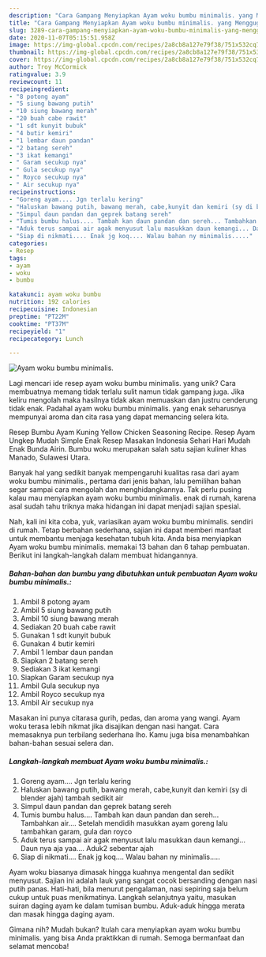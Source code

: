 ```yaml
---
description: "Cara Gampang Menyiapkan Ayam woku bumbu minimalis. yang Menggugah Selera"
title: "Cara Gampang Menyiapkan Ayam woku bumbu minimalis. yang Menggugah Selera"
slug: 3289-cara-gampang-menyiapkan-ayam-woku-bumbu-minimalis-yang-menggugah-selera
date: 2020-11-07T05:15:51.958Z
image: https://img-global.cpcdn.com/recipes/2a8cb8a127e79f38/751x532cq70/ayam-woku-bumbu-minimalis-foto-resep-utama.jpg
thumbnail: https://img-global.cpcdn.com/recipes/2a8cb8a127e79f38/751x532cq70/ayam-woku-bumbu-minimalis-foto-resep-utama.jpg
cover: https://img-global.cpcdn.com/recipes/2a8cb8a127e79f38/751x532cq70/ayam-woku-bumbu-minimalis-foto-resep-utama.jpg
author: Troy McCormick
ratingvalue: 3.9
reviewcount: 11
recipeingredient:
- "8 potong ayam"
- "5 siung bawang putih"
- "10 siung bawang merah"
- "20 buah cabe rawit"
- "1 sdt kunyit bubuk"
- "4 butir kemiri"
- "1 lembar daun pandan"
- "2 batang sereh"
- "3 ikat kemangi"
- " Garam secukup nya"
- " Gula secukup nya"
- " Royco secukup nya"
- " Air secukup nya"
recipeinstructions:
- "Goreng ayam.... Jgn terlalu kering"
- "Haluskan bawang putih, bawang merah, cabe,kunyit dan kemiri (sy di blender ajah) tambah sedikit air"
- "Simpul daun pandan dan geprek batang sereh"
- "Tumis bumbu halus.... Tambah kan daun pandan dan sereh... Tambahkan air.... Setelah mendidih masukkan ayam goreng lalu tambahkan garam, gula dan royco"
- "Aduk terus sampai air agak menyusut lalu masukkan daun kemangi... Daun nya aja yaa.... Aduk2 sebentar ajah"
- "Siap di nikmati.... Enak jg koq.... Walau bahan ny minimalis....."
categories:
- Resep
tags:
- ayam
- woku
- bumbu

katakunci: ayam woku bumbu 
nutrition: 192 calories
recipecuisine: Indonesian
preptime: "PT22M"
cooktime: "PT37M"
recipeyield: "1"
recipecategory: Lunch

---
```



![Ayam woku bumbu minimalis.](https://img-global.cpcdn.com/recipes/2a8cb8a127e79f38/751x532cq70/ayam-woku-bumbu-minimalis-foto-resep-utama.jpg)

Lagi mencari ide resep ayam woku bumbu minimalis. yang unik? Cara membuatnya memang tidak terlalu sulit namun tidak gampang juga. Jika keliru mengolah maka hasilnya tidak akan memuaskan dan justru cenderung tidak enak. Padahal ayam woku bumbu minimalis. yang enak seharusnya mempunyai aroma dan cita rasa yang dapat memancing selera kita.

Resep Bumbu Ayam Kuning Yellow Chicken Seasoning Recipe. Resep Ayam Ungkep Mudah Simple Enak Resep Masakan Indonesia Sehari Hari Mudah Enak Bunda Airin. Bumbu woku merupakan salah satu sajian kuliner khas Manado, Sulawesi Utara.

Banyak hal yang sedikit banyak mempengaruhi kualitas rasa dari ayam woku bumbu minimalis., pertama dari jenis bahan, lalu pemilihan bahan segar sampai cara mengolah dan menghidangkannya. Tak perlu pusing kalau mau menyiapkan ayam woku bumbu minimalis. enak di rumah, karena asal sudah tahu triknya maka hidangan ini dapat menjadi sajian spesial.


Nah, kali ini kita coba, yuk, variasikan ayam woku bumbu minimalis. sendiri di rumah. Tetap berbahan sederhana, sajian ini dapat memberi manfaat untuk membantu menjaga kesehatan tubuh kita. Anda bisa menyiapkan Ayam woku bumbu minimalis. memakai 13 bahan dan 6 tahap pembuatan. Berikut ini langkah-langkah dalam membuat hidangannya.

<!--inarticleads1-->

##### Bahan-bahan dan bumbu yang dibutuhkan untuk pembuatan Ayam woku bumbu minimalis.:

1. Ambil 8 potong ayam
1. Ambil 5 siung bawang putih
1. Ambil 10 siung bawang merah
1. Sediakan 20 buah cabe rawit
1. Gunakan 1 sdt kunyit bubuk
1. Gunakan 4 butir kemiri
1. Ambil 1 lembar daun pandan
1. Siapkan 2 batang sereh
1. Sediakan 3 ikat kemangi
1. Siapkan  Garam secukup nya
1. Ambil  Gula secukup nya
1. Ambil  Royco secukup nya
1. Ambil  Air secukup nya


Masakan ini punya citarasa gurih, pedas, dan aroma yang wangi. Ayam woku terasa lebih nikmat jika disajikan dengan nasi hangat. Cara memasaknya pun terbilang sederhana lho. Kamu juga bisa menambahkan bahan-bahan sesuai selera dan. 

<!--inarticleads2-->

##### Langkah-langkah membuat Ayam woku bumbu minimalis.:

1. Goreng ayam.... Jgn terlalu kering
1. Haluskan bawang putih, bawang merah, cabe,kunyit dan kemiri (sy di blender ajah) tambah sedikit air
1. Simpul daun pandan dan geprek batang sereh
1. Tumis bumbu halus.... Tambah kan daun pandan dan sereh... Tambahkan air.... Setelah mendidih masukkan ayam goreng lalu tambahkan garam, gula dan royco
1. Aduk terus sampai air agak menyusut lalu masukkan daun kemangi... Daun nya aja yaa.... Aduk2 sebentar ajah
1. Siap di nikmati.... Enak jg koq.... Walau bahan ny minimalis.....


Ayam woku biasanya dimasak hingga kuahnya mengental dan sedikit menyusut. Sajian ini adalah lauk yang sangat cocok bersanding dengan nasi putih panas. Hati-hati, bila menurut pengalaman, nasi sepiring saja belum cukup untuk puas menikmatinya. Langkah selanjutnya yaitu, masukan suiran daging ayam ke dalam tumisan bumbu. Aduk-aduk hingga merata dan masak hingga daging ayam. 

Gimana nih? Mudah bukan? Itulah cara menyiapkan ayam woku bumbu minimalis. yang bisa Anda praktikkan di rumah. Semoga bermanfaat dan selamat mencoba!
